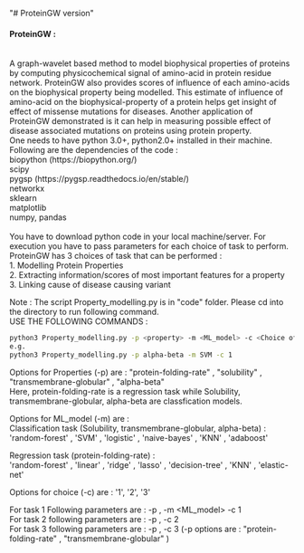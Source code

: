 "# ProteinGW version" <br />
<h4>ProteinGW :</h4> <br />
A graph-wavelet based method to model biophysical properties of proteins by computing physicochemical signal of amino-acid in protein residue network. 
ProteinGW also provides scores of influence of each amino-acids on the biophysical property being modelled. This estimate of influence of amino-acid on 
the biophysical-property of a protein helps get insight of effect of missense mutations for diseases. Another application of ProteinGW demonstrated is it 
can help in measuring possible effect of disease associated mutations on proteins using protein property. 
<br />
One needs to have python 3.0+, python2.0+ installed in their machine. Following are the dependencies of the code : <br />
biopython (https://biopython.org/)<br />
scipy <br />
pygsp (https://pygsp.readthedocs.io/en/stable/) <br />
networkx <br />
sklearn <br />
matplotlib <br />
numpy, pandas <br />

<br />
You have to download python code in your local machine/server. For execution you have to pass parameters for each choice of task to perform. <br />
ProteinGW has 3 choices of task that can be performed : <br />
1. Modelling Protein Properties <br />
2. Extracting information/scores of most important features for a property <br />
3. Linking cause of disease causing variant <br />

Note : The script Property_modelling.py is in "code" folder. Please cd into the directory to run following command. <br/>
USE THE FOLLOWING COMMANDS : <br />
```bash
python3 Property_modelling.py -p <property> -m <ML_model> -c <Choice of Task to perform>
e.g.
python3 Property_modelling.py -p alpha-beta -m SVM -c 1
```
Options for Properties (-p) are : "protein-folding-rate" , "solubility" , "transmembrane-globular" , "alpha-beta" <br />
Here, protein-folding-rate is a regression task while Solubility, transmembrane-globular, alpha-beta are classfication models. <br />

Options for ML_model (-m) are :  <br />
Classification task (Solubility, transmembrane-globular, alpha-beta) :  <br />
'random-forest' , 'SVM' , 'logistic' , 'naive-bayes' , 'KNN' , 'adaboost' <br />

Regression task (protein-folding-rate) :  <br />
'random-forest' , 'linear' , 'ridge' , 'lasso' , 'decision-tree' , 'KNN' , 'elastic-net' <br />

Options for choice (-c) are : '1', '2', '3' <br />

For task 1 Following parameters are : -p <property> , -m <ML_model> -c 1  <br />
For task 2 following parameters are : -p <property> , -c 2 <br />
For task 3 following parameters are : -p <property> , -c 3 (-p options are : "protein-folding-rate" , "transmembrane-globular" )  <br />

